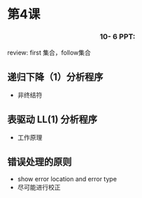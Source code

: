 # 第4课

<center><h3>10- 6 PPT:</h3></center>

review: first 集合，follow集合

## 递归下降（1）分析程序

- 非终结符

## 表驱动 LL(1) 分析程序

- 工作原理

## 错误处理的原则

- show error location and error type
- 尽可能进行校正

